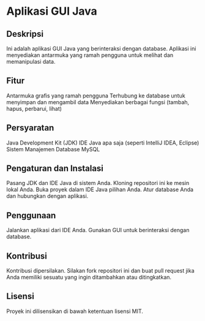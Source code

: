 # Aplikasi GUI Java
## Deskripsi
Ini adalah aplikasi GUI Java yang berinteraksi dengan database. Aplikasi ini menyediakan antarmuka yang ramah pengguna untuk melihat dan memanipulasi data.

## Fitur
Antarmuka grafis yang ramah pengguna
Terhubung ke database untuk menyimpan dan mengambil data
Menyediakan berbagai fungsi (tambah, hapus, perbarui, lihat)

## Persyaratan
Java Development Kit (JDK)
IDE Java apa saja (seperti IntelliJ IDEA, Eclipse)
Sistem Manajemen Database MySQL

## Pengaturan dan Instalasi
Pasang JDK dan IDE Java di sistem Anda.
Kloning repositori ini ke mesin lokal Anda.
Buka proyek dalam IDE Java pilihan Anda.
Atur database Anda dan hubungkan dengan aplikasi.

## Penggunaan
Jalankan aplikasi dari IDE Anda.
Gunakan GUI untuk berinteraksi dengan database.

## Kontribusi
Kontribusi dipersilakan. Silakan fork repositori ini dan buat pull request jika Anda memiliki sesuatu yang ingin ditambahkan atau ditingkatkan.

## Lisensi
Proyek ini dilisensikan di bawah ketentuan lisensi MIT.
